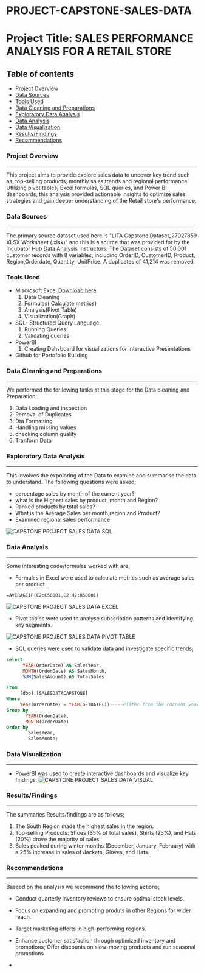 # PROJECT-CAPSTONE-SALES-DATA

# Project Title: SALES PERFORMANCE ANALYSIS FOR A RETAIL STORE

## Table of contents
- [Project Overview](#project-overview)
- [Data Sources](#data-sources)
- [Tools Used](#tools-used)
- [Data Cleaning and Preparations](#data-cleaning-and-preparations)
- [Exploratory Data Analysis](#exploratory-data-analysis)
- [Data Analysis](#data-analysis)
- [Data Visualization](#data-visualization)
- [Results/Findings](#resultsfindings)
- [Recommendations](#recommendations)


### Project Overview
---
This project aims to provide explore sales data to uncover key trend such as; top-selling products, monthly sales trends and regional performance. Utilizing pivot tables, Excel formulas, SQL queries, and Power BI dashboards, this analysis provided actionable insights to optimize sales strategies and gain deeper understanding of the Retail store's performance.

### Data Sources 
---
The primary source dataset used here is "LITA Capstone Dataset_27027859 XLSX Worksheet (.xlsx)" and this is a source that was provided for by the Incubator Hub Data Analysis Instructors. The Dataset consists of 50,001 customer records with 8 variables, including OrderID, CustomerID, Product, Region,Orderdate, Quantity, UnitPrice. A duplicates of 41,214 was removed.

 ### Tools Used
 - Miscrosoft Excel [Download here](https://microsoft.com)
   1. Data Cleaning
   2. Formulas( Calculate metrics)
   3. Analysis(Pivot Table)
   4. Visualization(Graph)
- SQL- Structured Query Language
   1. Running Queries
   2. Validating queries
- PowerBI
   1. Creating Dahsboard for visualizations for interactive Presentations
- Github for Portofolio Building

### Data Cleaning and Preparations
---
We performed the forllowing tasks at this stage for the Data cleaning and Preparation;
   1. Data Loading and inspection
   2. Removal of Duplicates
   3. Dta Formatting
   4. Handling missing values
   5. checking column quality
   6. Tranform Data

### Exploratory Data Analysis
---
This involves the expoloring of the Data to examine and summarise the data to understand. The following questions were asked;
- percentage sales by month of the current year?
- what is the Highest sales by product, month and Region?
- Ranked products by total sales?
- What is the Average Sales per month,region and Product?
- Examined regional sales performance

![CAPSTONE PROJECT SALES DATA SQL](https://github.com/user-attachments/assets/2788c476-50d9-407a-b0ab-03a53a696587)


### Data Analysis
-----
Some interesting code/formulas worked with are;
- Formulas in Excel were used to calculate metrics such as average sales per product.
```EXCEL
=AVERAGEIF(C2:C50001,C2,H2:H50001)
```
![CAPSTONE PROJECT SALES DATA EXCEL](https://github.com/user-attachments/assets/1b551e25-f344-4ed7-bfa5-60038ec812ff)

- Pivot tables were used to analyse subscription patterns and identifying key segments.

![CAPSTONE PROJECT SALES DATA PIVOT TABLE](https://github.com/user-attachments/assets/58a7c8de-d2b2-4c3f-9001-d167b56cf8ae)

- SQL queries were used to validate data and investigate specific trends;
```SQL
select
      YEAR(OrderDate) AS SalesYear,
	  MONTH(OrderDate) AS SalesMonth,
	  SUM(SalesAmount) AS TotalSales

From
     [dbo].[SALESDATACAPSTONE]
Where
     Year(OrderDate) = YEAR(GETDATE())-----Filter from the current year
Group by
       YEAR(OrderDate),
	   MONTH(OrderDate)
Order by
        SalesYear,
		SalesMonth;
```

### Data Visualization
---
- PowerBI was used to create interactive dashboards and visualize key findings.
![CAPSTONE PROJECT SALES DATA VISUAL](https://github.com/user-attachments/assets/7c380e84-fe48-49ef-a31e-0bc540b2e4a3)

### Results/Findings
---
The summaries Results/findings are as follows;
1. The South Region made the highest sales in the region.
2. Top-selling Products: Shoes (35% of total sales), Shirts (25%), and Hats (20%) drove the 
    majority of sales.
3. Sales peaked during winter months (December, January, February) with a 25% increase in sales of 
   Jackets, Gloves, and Hats.

### Recommendations
---
Baseed on the analysis we recommend the following actions;
- Conduct quarterly inventory reviews to ensure optimal stock levels.
- Focus on expanding and promoting produts in other Regions for wider reach.
- Target marketing efforts in high-performing regions. 
- Enhance customer satisfaction through optimized inventory and promotions; Offer discounts on 
  slow-moving products and run seasonal promotions 

- 
